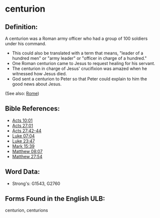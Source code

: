 # centurion

## Definition:

A centurion was a Roman army officer who had a group of 100 soldiers under his command.

* This could also be translated with a term that means, "leader of a hundred men" or "army leader" or "officer in charge of a hundred."
* One Roman centurion came to Jesus to request healing for his servant.
* The centurion in charge of Jesus' crucifixion was amazed when he witnessed how Jesus died.
* God sent a centurion to Peter so that Peter could explain to him the good news about Jesus.

(See also: [Rome](../names/rome.md))

## Bible References:

* [Acts 10:01](rc://en/tn/help/act/10/01)
* [Acts 27:01](rc://en/tn/help/act/27/01)
* [Acts 27:42-44](rc://en/tn/help/act/27/42)
* [Luke 07:04](rc://en/tn/help/luk/07/04)
* [Luke 23:47](rc://en/tn/help/luk/23/47)
* [Mark 15:39](rc://en/tn/help/mrk/15/39)
* [Matthew 08:07](rc://en/tn/help/mat/08/07)
* [Matthew 27:54](rc://en/tn/help/mat/27/54)

## Word Data:

* Strong's: G1543, G2760

## Forms Found in the English ULB:

centurion, centurions

